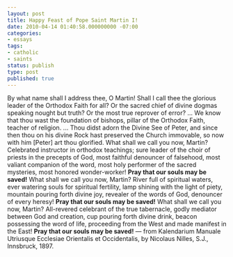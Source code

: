 ```yaml
---
layout: post
title: Happy Feast of Pope Saint Martin I!
date: 2010-04-14 01:40:58.000000000 -07:00
categories:
- essays
tags:
- catholic
- saints
status: publish
type: post
published: true
---
```

By what name shall I address thee, O Martin!
Shall I call thee the glorious leader of the Orthodox Faith for all?
Or the sacred chief of divine dogmas speaking nought but truth?
Or the most true reprover of error? ...
We know that thou wast the foundation of bishops, pillar of the Orthodox Faith, teacher of religion. ...
Thou didst adorn the Divine See of Peter, and since then thou on his divine Rock hast preserved the Church immovable, so now with him [Peter] art thou glorified.
What shall we call you now, Martin?
Celebrated instructor in orthodox teachings;
sure leader of the choir of priests in the precepts of God,
most faithful denouncer of falsehood,
most valiant companion of the word,
most holy performer of the sacred mysteries,
most honored wonder-worker!
**Pray that our souls may be saved!**
What shall we call you now, Martin?
River full of spiritual waters,
ever watering souls for spiritual fertility,
lamp shining with the light of piety,
mountain pouring forth divine joy,
revealer of the words of God,
denouncer of every heresy!
**Pray that our souls may be saved!**
What shall we call you now, Martin?
All-revered celebrant of the true tabernacle,
godly mediator between God and creation,
cup pouring forth divine drink,
beacon possessing the word of life,
proceeding from the West and made manifest in the East!
**Pray that our souls may be saved!**
&mdash; from Kalendarium Manuale Utriusque Ecclesiae Orientalis et Occidentalis, by Nicolaus Nilles, S.J., Innsbruck, 1897.
